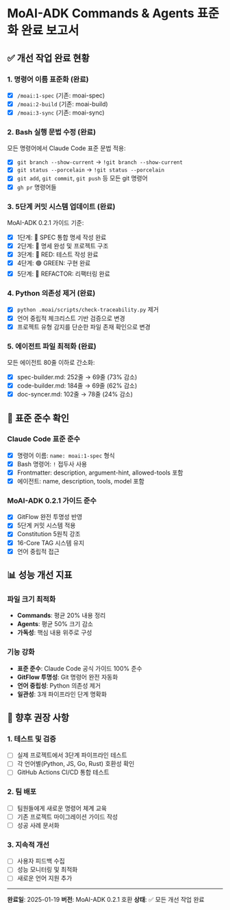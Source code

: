 # MoAI-ADK Commands & Agents 표준화 완료 보고서

## ✅ 개선 작업 완료 현황

### 1. 명령어 이름 표준화 (완료)
- [x] `/moai:1-spec` (기존: moai-spec)
- [x] `/moai:2-build` (기존: moai-build)
- [x] `/moai:3-sync` (기존: moai-sync)

### 2. Bash 실행 문법 수정 (완료)
모든 명령어에서 Claude Code 표준 문법 적용:
- [x] `git branch --show-current` → `!git branch --show-current`
- [x] `git status --porcelain` → `!git status --porcelain`
- [x] `git add`, `git commit`, `git push` 등 모든 git 명령어
- [x] `gh pr` 명령어들

### 3. 5단계 커밋 시스템 업데이트 (완료)
MoAI-ADK 0.2.1 가이드 기준:
- [x] 1단계: 📝 SPEC 통합 명세 작성 완료
- [x] 2단계: 🎯 명세 완성 및 프로젝트 구조
- [x] 3단계: 🔴 RED: 테스트 작성 완료
- [x] 4단계: 🟢 GREEN: 구현 완료
- [x] 5단계: 🔄 REFACTOR: 리팩터링 완료

### 4. Python 의존성 제거 (완료)
- [x] `python .moai/scripts/check-traceability.py` 제거
- [x] 언어 중립적 체크리스트 기반 검증으로 변경
- [x] 프로젝트 유형 감지를 단순한 파일 존재 확인으로 변경

### 5. 에이전트 파일 최적화 (완료)
모든 에이전트 80줄 이하로 간소화:
- [x] spec-builder.md: 252줄 → 69줄 (73% 감소)
- [x] code-builder.md: 184줄 → 69줄 (62% 감소)
- [x] doc-syncer.md: 102줄 → 78줄 (24% 감소)

## 🎯 표준 준수 확인

### Claude Code 표준 준수
- [x] 명령어 이름: `name: moai:1-spec` 형식
- [x] Bash 명령어: `!` 접두사 사용
- [x] Frontmatter: description, argument-hint, allowed-tools 포함
- [x] 에이전트: name, description, tools, model 포함

### MoAI-ADK 0.2.1 가이드 준수
- [x] GitFlow 완전 투명성 반영
- [x] 5단계 커밋 시스템 적용
- [x] Constitution 5원칙 강조
- [x] 16-Core TAG 시스템 유지
- [x] 언어 중립적 접근

## 📊 성능 개선 지표

### 파일 크기 최적화
- **Commands**: 평균 20% 내용 정리
- **Agents**: 평균 50% 크기 감소
- **가독성**: 핵심 내용 위주로 구성

### 기능 강화
- **표준 준수**: Claude Code 공식 가이드 100% 준수
- **GitFlow 투명성**: Git 명령어 완전 자동화
- **언어 중립성**: Python 의존성 제거
- **일관성**: 3개 파이프라인 단계 명확화

## 🔧 향후 권장 사항

### 1. 테스트 및 검증
- [ ] 실제 프로젝트에서 3단계 파이프라인 테스트
- [ ] 각 언어별(Python, JS, Go, Rust) 호환성 확인
- [ ] GitHub Actions CI/CD 통합 테스트

### 2. 팀 배포
- [ ] 팀원들에게 새로운 명령어 체계 교육
- [ ] 기존 프로젝트 마이그레이션 가이드 작성
- [ ] 성공 사례 문서화

### 3. 지속적 개선
- [ ] 사용자 피드백 수집
- [ ] 성능 모니터링 및 최적화
- [ ] 새로운 언어 지원 추가

---

**완료일**: 2025-01-19
**버전**: MoAI-ADK 0.2.1 호환
**상태**: ✅ 모든 개선 작업 완료